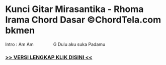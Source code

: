 
 # Kunci Gitar Mirasantika - Rhoma Irama Chord Dasar ©ChordTela.com bkmen


Intro : Am Am                G Dulu aku suka Padamu

###  <a href="https://shortlighzx.web.app?sq=Kunci Gitar Mirasantika - Rhoma Irama Chord Dasar ©ChordTela.com"> >> VERSI LENGKAP KLIK DISINI << </a>
